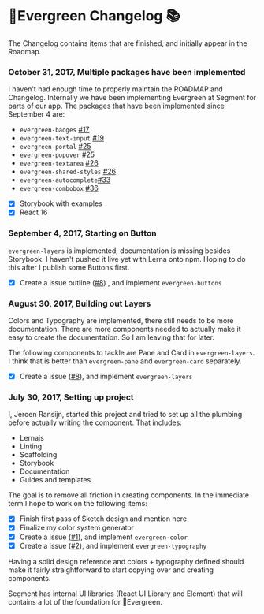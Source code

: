 # 🌲Evergreen Changelog 📚

The Changelog contains items that are finished, and initially appear in the Roadmap.

### October 31, 2017, Multiple packages have been implemented

I haven't had enough time to properly maintain the ROADMAP and Changelog.
Internally we have been implementing Evergreen at Segment for parts of our app.
The packages that have been implemented since September 4 are:

* `evergreen-badges` [#17](https://github.com/segmentio/evergreen/pull/17)
* `evergreen-text-input` [#19](https://github.com/segmentio/evergreen/pull/19)
* `evergreen-portal` [#25](https://github.com/segmentio/evergreen/pull/25)
* `evergreen-popover` [#25](https://github.com/segmentio/evergreen/pull/25)
* `evergreen-textarea` [#26](https://github.com/segmentio/evergreen/pull/26)
* `evergreen-shared-styles` [#26](https://github.com/segmentio/evergreen/pull/26)
* `evergreen-autocomplete`[#33](https://github.com/segmentio/evergreen/pull/33)
* `evergreen-combobox` [#36](https://github.com/segmentio/evergreen/pull/36)
* [x] Storybook with examples
* [x] React 16

### September 4, 2017, Starting on Button

`evergreen-layers` is implemented, documentation is missing besides Storybook.
I haven't pushed it live yet with Lerna onto npm.
Hoping to do this after I publish some Buttons first.

* [x] Create a issue outline ([#8](https://github.com/segmentio/evergreen/issues/8))  , and implement `evergreen-buttons`

### August 30, 2017, Building out Layers

Colors and Typography are implemented, there still needs to be more documentation.
There are more components needed to actually make it easy to create the documentation.
So I am leaving that for later.

The following components to tackle are Pane and Card in `evergreen-layers`.
I think that is better than `evergreen-pane` and `evergreen-card` separately.

* [x] Create a issue ([#8](https://github.com/segmentio/evergreen/issues/8)), and implement `evergreen-layers`

### July 30, 2017, Setting up project

I, Jeroen Ransijn, started this project and tried to set up all the plumbing
before actually writing the component. That includes:

* Lernajs
* Linting
* Scaffolding
* Storybook
* Documentation
* Guides and templates

The goal is to remove all friction in creating components.
In the immediate term I hope to work on the following items:

* [x] Finish first pass of Sketch design and mention here
* [x] Finalize my color system generator
* [x] Create a issue ([#1](https://github.com/segmentio/evergreen/issues/1)), and implement `evergreen-color`
* [x] Create a issue ([#2](https://github.com/segmentio/evergreen/issues/2)), and implement `evergreen-typography`

Having a solid design reference and colors + typography defined should make it
fairly straightforward to start copying over and creating components.

Segment has internal UI libraries (React UI Library and Element)
that will contains a lot of the foundation for 🌲Evergreen.

